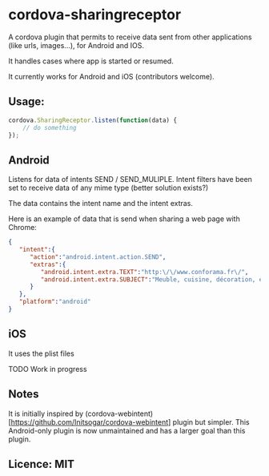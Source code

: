 # cordova-sharingreceptor

A cordova plugin that permits to receive data sent from other applications (like urls, images...), for Android and IOS.

It handles cases where app is started or resumed.

It currently works for Android and iOS (contributors welcome).


## Usage:

```javascript
cordova.SharingReceptor.listen(function(data) {
    // do something
});
```

## Android

Listens for data of intents SEND / SEND_MULIPLE.
Intent filters have been set to receive data of any mime type (better solution exists?)

The data contains the intent name and the intent extras.

Here is an example of data that is send when sharing a web page with Chrome:

```json
{  
   "intent":{  
      "action":"android.intent.action.SEND",
      "extras":{  
         "android.intent.extra.TEXT":"http:\/\/www.conforama.fr\/",
         "android.intent.extra.SUBJECT":"Meuble, cuisine, décoration, électroménager, image et son, informatique : Conforama, c'est bon de changer - Conforama"
      }
   },
   "platform":"android"
}

```


## iOS

It uses the plist files

TODO Work in progress


## Notes


It is initially inspired by (cordova-webintent)[https://github.com/Initsogar/cordova-webintent] plugin but simpler.
This Android-only plugin is now unmaintained and has a larger goal than this plugin.


## Licence: MIT
